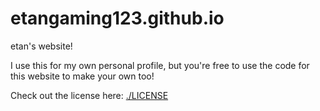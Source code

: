 # etangaming123.github.io

etan's website!

I use this for my own personal profile, but you're free to use the code for this website to make your own too!

Check out the license here: [./LICENSE](./LICENSE)
